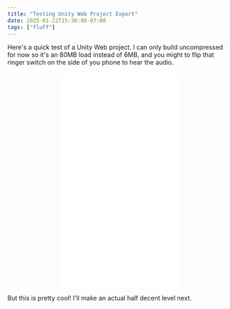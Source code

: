 ```yaml
---
title: "Testing Unity Web Project Export"
date: 2025-01-22T15:30:00-07:00
tags: ["fluff"]
---
```


Here's a quick test of a Unity Web project. I can only build uncompressed for now so it's an 80MB load instead of 6MB, and you might to flip that ringer switch on the side of you phone to hear the audio. 

<div style="display: flex; justify-content: center; align-items: center; margin-top: 20px;">
  <iframe
    src="/unity-project/index.html"
    width="270"
    height="480"
    frameborder="0"
    scrolling="no"
    allowfullscreen
  ></iframe>
</div>

But this is pretty cool! I'll make an actual half decent level next. 